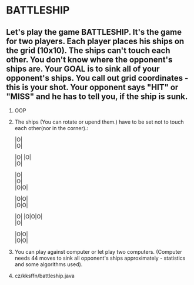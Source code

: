 
# BATTLESHIP #

Let's play the game BATTLESHIP.
It's the game for two players. Each player places his ships on the grid (10x10). The ships can't touch each other. 
You don't know where the opponent's ships are.
Your GOAL is to sink all of your opponent's ships.
You call out grid coordinates - this is your shot. 
Your opponent says "HIT" or "MISS" and he has to tell you, if the ship is sunk.
---
1. OOP
2. The ships (You can rotate or upend them.) have to be set not to touch each other(nor in the corner).:

  	|O|    
  	|O|
  
  	|O|
    |O|    
  	|O|
  
  	|O|    
  	|O|    
  	|O|O|
  
  	|O|O|    
  	|O|O|
  
  	  |O|
    |O|O|O|    
  	  |O|
  
  	|O|O|    
  	  |O|O|
 
3. You can play against computer or let play two computers. 
(Computer needs 44 moves to sink all opponent's ships approximately - statistics and some algorithms used).   

4. cz/kksffn/battleship.java
